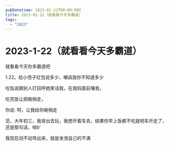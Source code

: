 ```yaml
---
pubDatetime: 2023-01-22T00:00:00Z
title: 2023-01-22（就看看今天多霸道）
tags:
  - "2023"
---
```


# 2023-1-22（就看看今天多霸道）

就看看今天你多霸道吧

1.22。给小侄子红包说多少，嘲讽我你不知道多少

吃饭说跟别人打招呼她笑话我，在我妈面前嚷我，

吃完饭让把碗捎走，

你说: 呵，让我给你碗捎走

范，大年初三，我哥出去玩，我想开着车去，结果你早上饭都不吃就吧车开走了，还是那句话，啥b’

我现在动不动骂出来，就是发泄自己的不满
